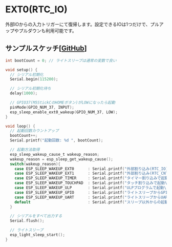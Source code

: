 # EXT0(RTC_IO)

外部IOからの入力トリガーにて復帰します。設定できるIOは1つだけで、プルアップやプルダウンも利用可能です。

## サンプルスケッチ[[GitHub](https://github.com/tanakamasayuki/M5StickC-examples/blob/master/Sleep/LightSleepEXT0WakeUp/LightSleepEXT0WakeUp.ino)]
```c
int bootCount = 0; // ライトスリープは通常の変数で良い

void setup() {
  // シリアル初期化
  Serial.begin(115200);

  // シリアル初期化待ち
  delay(1000);

  // GPIO37(M5StickCのHOMEボタン)がLOWになったら起動
  pinMode(GPIO_NUM_37, INPUT);
  esp_sleep_enable_ext0_wakeup(GPIO_NUM_37, LOW);
}

void loop() {
  // 起動回数カウントアップ
  bootCount++;
  Serial.printf("起動回数: %d ", bootCount);

  // 起動方法取得
  esp_sleep_wakeup_cause_t wakeup_reason;
  wakeup_reason = esp_sleep_get_wakeup_cause();
  switch(wakeup_reason){
    case ESP_SLEEP_WAKEUP_EXT0      : Serial.printf("外部割り込み(RTC_IO)で起動\n"); break;
    case ESP_SLEEP_WAKEUP_EXT1      : Serial.printf("外部割り込み(RTC_CNTL)で起動 IO=%llX\n", esp_sleep_get_ext1_wakeup_status()); break;
    case ESP_SLEEP_WAKEUP_TIMER     : Serial.printf("タイマー割り込みで起動\n"); break;
    case ESP_SLEEP_WAKEUP_TOUCHPAD  : Serial.printf("タッチ割り込みで起動\n"); break;
    case ESP_SLEEP_WAKEUP_ULP       : Serial.printf("ULPプログラムで起動\n"); break;
    case ESP_SLEEP_WAKEUP_GPIO      : Serial.printf("ライトスリープからGPIO割り込みで起動\n"); break;
    case ESP_SLEEP_WAKEUP_UART      : Serial.printf("ライトスリープからUART割り込みで起動\n"); break;
    default                         : Serial.printf("スリープ以外からの起動\n"); break;
  }

  // シリアルをすべて出力する
  Serial.flush();

  // ライトスリープ
  esp_light_sleep_start();
}
```

